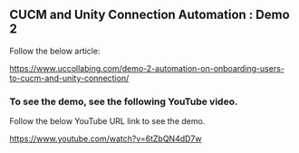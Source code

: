 
## CUCM and Unity Connection Automation : Demo 2

Follow the below article:

https://www.uccollabing.com/demo-2-automation-on-onboarding-users-to-cucm-and-unity-connection/

### To see the demo, see the following YouTube video.

Follow the below YouTube URL link to see the demo.

https://www.youtube.com/watch?v=6tZbQN4dD7w

